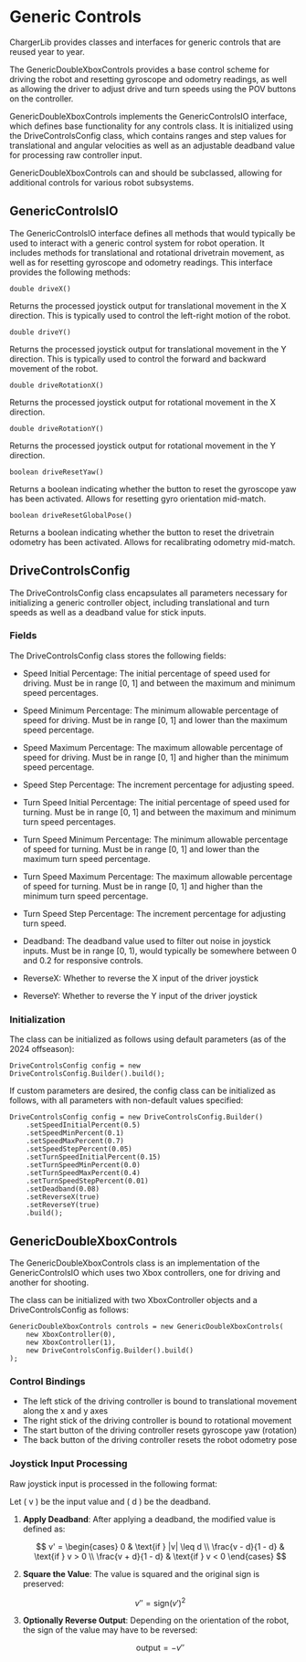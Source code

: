 # Generic Controls

ChargerLib provides classes and interfaces for generic controls that are reused year to year. 

The GenericDoubleXboxControls provides a base control scheme for driving the robot and resetting gyroscope and odometry readings, as well as allowing the driver to adjust drive and turn speeds using the POV buttons on the controller.

GenericDoubleXboxControls implements the GenericControlsIO interface, which defines base functionality for any controls class. It is initialized using the DriveControlsConfig class, which contains ranges and step values for translational and angular velocities as well as an adjustable deadband value for processing raw controller input.

GenericDoubleXboxControls can and should be subclassed, allowing for additional controls for various robot subsystems.

## GenericControlsIO

The GenericControlsIO interface defines all methods that would typically be used to interact with a generic control system for robot operation. It includes methods for translational and rotational drivetrain movement, as well as for resetting gyroscope and odometry readings. This interface provides the following methods:

```double driveX()```

Returns the processed joystick output for translational movement in the X direction. This is typically used to control the left-right motion of the robot.

```double driveY()```

Returns the processed joystick output for translational movement in the Y direction. This is typically used to control the forward and backward movement of the robot.

```double driveRotationX()```

Returns the processed joystick output for rotational movement in the X direction. 

```double driveRotationY()```

Returns the processed joystick output for rotational movement in the Y direction. 

```boolean driveResetYaw()```

Returns a boolean indicating whether the button to reset the gyroscope yaw has been activated. Allows for resetting gyro orientation mid-match.

```boolean driveResetGlobalPose()```

Returns a boolean indicating whether the button to reset the drivetrain odometry has been activated. Allows for recalibrating odometry mid-match.

## DriveControlsConfig

The DriveControlsConfig class encapsulates all parameters necessary for initializing a generic controller object, including translational and turn speeds as well as a deadband value for stick inputs. 

### Fields

The DriveControlsConfig class stores the following fields:

- Speed Initial Percentage: The initial percentage of speed used for driving. Must be in range [0, 1] and between the maximum and minimum speed percentages.
- Speed Minimum Percentage: The minimum allowable percentage of speed for driving. Must be in range [0, 1] and lower than the maximum speed percentage.
- Speed Maximum Percentage: The maximum allowable percentage of speed for driving. Must be in range [0, 1] and higher than the minimum speed percentage.
- Speed Step Percentage: The increment percentage for adjusting speed.

- Turn Speed Initial Percentage: The initial percentage of speed used for turning. Must be in range [0, 1] and between the maximum and minimum turn speed percentages.
- Turn Speed Minimum Percentage: The minimum allowable percentage of speed for turning. Must be in range [0, 1] and lower than the maximum turn speed percentage.
- Turn Speed Maximum Percentage: The maximum allowable percentage of speed for turning. Must be in range [0, 1] and higher than the minimum turn speed percentage.
- Turn Speed Step Percentage: The increment percentage for adjusting turn speed.

- Deadband: The deadband value used to filter out noise in joystick inputs. Must be in range [0, 1), would typically be somewhere between 0 and 0.2 for responsive controls.

- ReverseX: Whether to reverse the X input of the driver joystick
- ReverseY: Whether to reverse the Y input of the driver joystick

### Initialization

The class can be initialized as follows using default parameters (as of the 2024 offseason):

```
DriveControlsConfig config = new DriveControlsConfig.Builder().build();
```

If custom parameters are desired, the config class can be initialized as follows, with all parameters with non-default values specified:

```
DriveControlsConfig config = new DriveControlsConfig.Builder()
    .setSpeedInitialPercent(0.5)
    .setSpeedMinPercent(0.1)
    .setSpeedMaxPercent(0.7)
    .setSpeedStepPercent(0.05)
    .setTurnSpeedInitialPercent(0.15)
    .setTurnSpeedMinPercent(0.0)
    .setTurnSpeedMaxPercent(0.4)
    .setTurnSpeedStepPercent(0.01)
    .setDeadband(0.08)
    .setReverseX(true)
    .setReverseY(true)
    .build();
```

## GenericDoubleXboxControls

The GenericDoubleXboxControls class is an implementation of the GenericControlsIO which uses two Xbox controllers, one for driving and another for shooting. 

The class can be initialized with two XboxController objects and a DriveControlsConfig as follows:

```
GenericDoubleXboxControls controls = new GenericDoubleXboxControls(
    new XboxController(0), 
    new XboxController(1), 
    new DriveControlsConfig.Builder().build()
);
```

### Control Bindings

- The left stick of the driving controller is bound to translational movement along the x and y axes
- The right stick of the driving controller is bound to rotational movement
- The start button of the driving controller resets gyroscope yaw (rotation)
- The back button of the driving controller resets the robot odometry pose

### Joystick Input Processing

Raw joystick input is processed in the following format:

Let \( v \) be the input value and \( d \) be the deadband.

1. **Apply Deadband**:
   After applying a deadband, the modified value is defined as:

   $$
   v' = 
   \begin{cases} 
   0 & \text{if } |v| \leq d \\
   \frac{v - d}{1 - d} & \text{if } v > 0 \\
   \frac{v + d}{1 - d} & \text{if } v < 0 
   \end{cases}
   $$

2. **Square the Value**:
   The value is squared and the original sign is preserved:

   $$
   v'' = \text{sign}(v')^2
   $$

3. **Optionally Reverse Output**:
   Depending on the orientation of the robot, the sign of the value may have to be reversed:

   $$
   \text{output} = -v''
   $$
